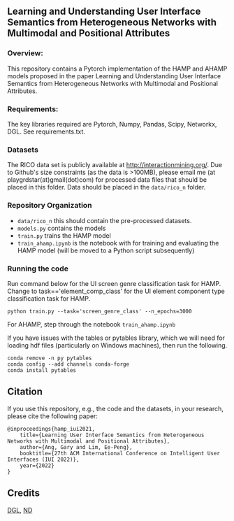 ## Learning and Understanding User Interface Semantics from Heterogeneous Networks with Multimodal and Positional Attributes

### Overview:
This repository contains a Pytorch implementation of the HAMP and AHAMP models proposed in the paper Learning and Understanding User Interface Semantics from Heterogeneous Networks with Multimodal and Positional Attributes.

### Requirements:

The key libraries required are Pytorch, Numpy, Pandas, Scipy, Networkx, DGL. See requirements.txt.

### Datasets

The RICO data set is publicly available at http://interactionmining.org/. 
Due to Github's size constraints (as the data is >100MB), please email me (at playgrdstar(at)gmail(dot)com) for processed data files that should be placed in this folder. Data should be placed in the ``data/rico_n`` folder. 

### Repository Organization
- ``data/rico_n`` this should contain the pre-processed datasets. 
- ``models.py`` contains the models
- ``train.py`` trains the HAMP model 
- ``train_ahamp.ipynb`` is the notebook with for training and evaluating the HAMP model (will be moved to a Python script subsequently)

### Running the code
Run command below for the UI screen genre classification task for HAMP. Change to task=='element_comp_class' for the UI element component type classification task for HAMP.
```
python train.py --task='screen_genre_class' --n_epochs=3000
```

For AHAMP, step through the notebook ``train_ahamp.ipynb``

If you have issues with the tables or pytables library, which we will need for loading hdf files (particularly on Windows machines), then run the following.
```
conda remove -n py pytables
conda config --add channels conda-forge
conda install pytables
```

## Citation

If you use this repository, e.g., the code and the datasets, in your research, please cite the following paper:
```
@inproceedings{hamp_iui2021,
    title={Learning User Interface Semantics from Heterogeneous Networks with Multimodal and Positional Attributes},
    author={Ang, Gary and Lim, Ee-Peng},
    booktitle={27th ACM International Conference on Intelligent User Interfaces (IUI 2022)},
    year={2022}
}
```

## Credits
[DGL](https://github.com/dmlc/dgl/tree/master/examples/pytorch/hgt), [ND](https://github.com/trokas/neural_decomposition)

